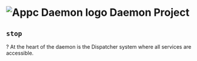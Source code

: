 # ![Appc Daemon logo](images/appc-daemon.png) Daemon Project

## `stop`

?
At the heart of the daemon is the Dispatcher system where all services are accessible.
